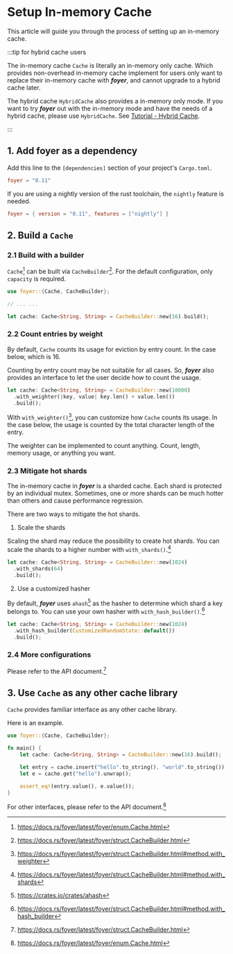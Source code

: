 # Setup In-memory Cache

This article will guide you through the process of setting up an in-memory cache.

:::tip for hybrid cache users

The in-memory cache `Cache` is literally an in-memory only cache. Which provides non-overhead in-memory cache implement for users only want to replace their in-memory cache with ***foyer***, and cannot upgrade to a hybrid cache later.

The hybrid cache `HybridCache` also provides a in-memory only mode. If you want to try ***foyer*** out with the in-memory mode and have the needs of a hybrid cache, please use `HybridCache`. See [Tutorial - Hybrid Cache](/docs/tutorial/hybrid-cache).

:::

## 1. Add foyer as a dependency

Add this line to the `[dependencies]` section of your project's `Cargo.toml`.

```toml
foyer = "0.11"
```

If you are using a nightly version of the rust toolchain, the `nightly` feature is needed.

```toml
foyer = { version = "0.11", features = ["nightly"] }
```

## 2. Build a `Cache`

### 2.1 Build with a builder

`Cache`[^cache] can be built via `CacheBuilder`[^cache-builder]. For the default configuration, only `capacity` is required.

```rust
use foyer::{Cache, CacheBuilder};

// ... ...

let cache: Cache<String, String> = CacheBuilder::new(16).build();
```

### 2.2 Count entries by weight

By default, `Cache` counts its usage for eviction by entry count. In the case below, which is 16.

Counting by entry count may be not suitable for all cases. So, ***foyer*** also provides an interface to let the user decide how to count the usage.

```rust
let cache: Cache<String, String> = CacheBuilder::new(10000)
  .with_weighter(|key, value| key.len() + value.len())
  .build();
```

With `with_weighter()`[^with-weighter], you can customize how `Cache` counts its usage. In the case below, the usage is counted by the total character length of the entry.

The weighter can be implemented to count anything. Count, length, memory usage, or anything you want.

### 2.3 Mitigate hot shards

The in-memory cache in ***foyer*** is a sharded cache. Each shard is protected by an individual mutex. Sometimes, one or more shards can be much hotter than others and cause performance regression.

There are two ways to mitigate the hot shards.

1. Scale the shards

Scaling the shard may reduce the possibility to create hot shards. You can scale the shards to a higher number with `with_shards()`.[^with-shards]

```rust
let cache: Cache<String, String> = CacheBuilder::new(1024)
  .with_shards(64)
  .build();
```

2. Use a customized hasher

By default, ***foyer*** uses `ahash`[^ahash] as the hasher to determine which shard a key belongs to. You can use your own hasher with `with_hash_builder()`.[^with-hash-builder]

```rust
let cache: Cache<String, String> = CacheBuilder::new(1024)
  .with_hash_builder(CustomizedRandomState::default())
  .build();
```

### 2.4 More configurations

Please refer to the API document.[^cache-builder]

## 3. Use `Cache` as any other cache library

`Cache` provides familiar interface as any other cache library.

Here is an example.

```rust
use foyer::{Cache, CacheBuilder};

fn main() {
    let cache: Cache<String, String> = CacheBuilder::new(16).build();

    let entry = cache.insert("hello".to_string(), "world".to_string());
    let e = cache.get("hello").unwrap();

    assert_eq!(entry.value(), e.value());
}
```

For other interfaces, please refer to the API document.[^cache]

[^cache]: https://docs.rs/foyer/latest/foyer/enum.Cache.html

[^cache-builder]: https://docs.rs/foyer/latest/foyer/struct.CacheBuilder.html

[^with-weighter]: https://docs.rs/foyer/latest/foyer/struct.CacheBuilder.html#method.with_weighter

[^with-shards]: https://docs.rs/foyer/latest/foyer/struct.CacheBuilder.html#method.with_shards

[^ahash]: https://crates.io/crates/ahash

[^with-hash-builder]: https://docs.rs/foyer/latest/foyer/struct.CacheBuilder.html#method.with_hash_builder